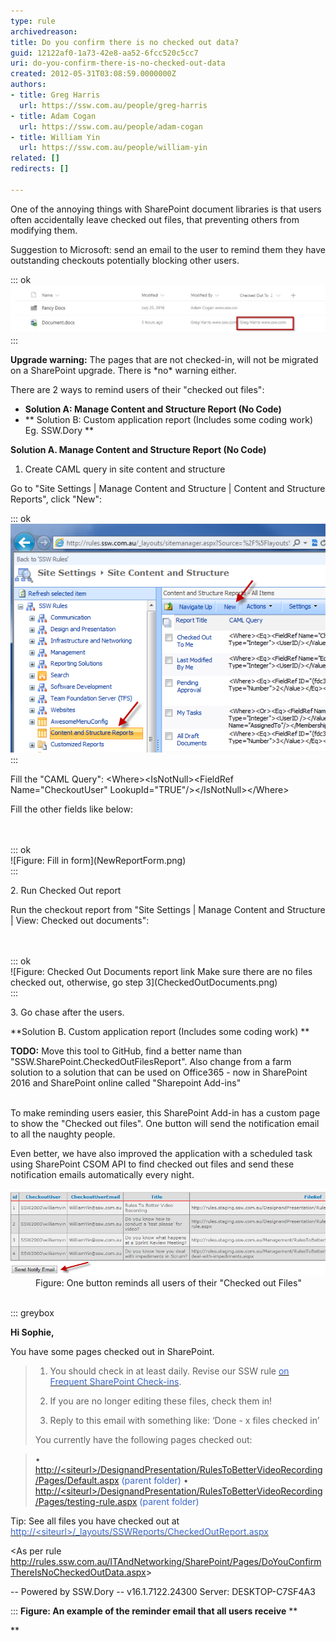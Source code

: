 ```yaml
---
type: rule
archivedreason: 
title: Do you confirm there is no checked out data?
guid: 12122af0-1a73-42e8-aa52-6fcc520c5cc7
uri: do-you-confirm-there-is-no-checked-out-data
created: 2012-05-31T03:08:59.0000000Z
authors:
- title: Greg Harris
  url: https://ssw.com.au/people/greg-harris
- title: Adam Cogan
  url: https://ssw.com.au/people/adam-cogan
- title: William Yin
  url: https://ssw.com.au/people/william-yin
related: []
redirects: []

---
```


One of the annoying things with SharePoint document libraries is that users often accidentally leave checked out files, that preventing others from modifying them.

Suggestion to Microsoft: send an email to the user to remind them they have outstanding checkouts potentially blocking other users.


::: ok  
![Figure: Here Greg Harris has not checked in a file](sp-docs.jpg)  
:::



**Upgrade warning:** The pages that are not checked-in, will not be migrated on a SharePoint upgrade. There is \*no\* warning either.

There are 2 ways to remind users of their "checked out files":

* **Solution A: Manage Content and Structure Report (No Code)**
* ** Solution B: Custom application report (Includes some coding work)
Eg. SSW.Dory
 **


<!--endintro-->

**Solution A. Manage Content and Structure Report (No Code)** 

1. Create CAML query in site content and structure

Go to "Site Settings | Manage Content and Structure | Content and Structure Reports", click "New":


::: ok  
![Figure: Create a new report](ContentAndStructureReportsNew.png)  
:::

Fill the "CAML Query":
&lt;Where&gt;&lt;IsNotNull&gt;&lt;FieldRef Name="CheckoutUser" LookupId="TRUE"/&gt;&lt;/IsNotNull&gt;&lt;/Where&gt;

Fill the other fields like below:
<dl class="image"><br><br>::: ok  <br>![Figure: Fill in form](NewReportForm.png)  <br>:::<br></dl>
2. Run Checked Out report

 

Run the checkout report from "Site Settings | Manage Content and Structure | View: Checked out documents":
<dl class="image"><br><br>::: ok  <br>![Figure: Checked Out Documents report link Make sure there are no files checked out, otherwise, go step 3](CheckedOutDocuments.png)  <br>:::<br></dl>
3. Go chase after the users.

**Solution B. Custom application report (Includes some coding work)
** 


**TODO:** Move this tool to GitHub, find a better name than "SSW.SharePoint.CheckedOutFilesReport".  Also change from a farm solution to a solution that can be used on Office365 - now in SharePoint 2016 and SharePoint online called "Sharepoint Add-ins" 

<font color="#cc0000"> 
         <br></font>To make reminding users easier, this SharePoint Add-in has a custom page to show the "Checked out files". One button will send the notification email to all the naughty people. 



Even better, we have also improved the application with a scheduled task using SharePoint CSOM API to find checked out files and send these notification emails automatically every night.


<dl><dt>
         <img class="ssw-rteStyle-ImageArea" alt="CheckedOutFilesApplicationReport.png" src="CheckedOutFilesApplicationReport.png">
      </dt><dd>Figure: One button reminds all users of their "Checked out Files"<br><br></dd></dl>
::: greybox

**Hi Sophie,** 

 

You have some pages checked out in SharePoint.


> 1. You should check in at least daily. Revise our SSW rule [<font color="#3a66cc">on Frequent SharePoint Check-ins</font>](/Pages/DoYouConfirmThereIsNoCheckedOutData.aspx).
> 2. If you are no longer editing these files, check them in! 
> 
> 3. Reply to this email with something like:
>     ‘Done - x files checked in’
> 
> 
> 
> 
> You currently have the following pages checked out:



> • <br>            <font color="#3a66cc"><a href="/Pages/DoYouConfirmThereIsNoCheckedOutData.aspx">http://&lt;siteurl&gt;/DesignandPresentation/RulesToBetterVideoRecording/Pages/Default.aspx</a>  (parent folder)</font>
> • <br>            <font color="#3a66cc"><a href="/Pages/DoYouConfirmThereIsNoCheckedOutData.aspx">http://&lt;siteurl&gt;/DesignandPresentation/RulesToBetterVideoRecording/Pages/testing-rule.aspx</a>  (parent folder)</font>



Tip: See all files you have checked out at [<font color="#3a66cc">http://&lt;siteurl&gt;/_layouts/<span>SSWReports/CheckedOutReport.aspx</span></font>](/Pages/DoYouConfirmThereIsNoCheckedOutData.aspx)

&lt;As per rule http://rules.ssw.com.au/ITAndNetworking/SharePoint/Pages/DoYouConfirmThereIsNoCheckedOutData.aspx&gt;


-- Powered by SSW.Dory
-- v16.1.7122.24300 Server: DESKTOP-C7SF4A3



:::
 **Figure: An example of the reminder email that all users receive** **

**
